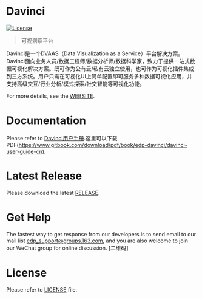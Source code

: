 Davinci
============

[![License](https://img.shields.io/badge/license-Apache%202-4EB1BA.svg)](https://www.apache.org/licenses/LICENSE-2.0.html)

> 可视洞察平台

Davinci是一个DVAAS（Data Visualization as a Service）平台解决方案。Davinci面向业务人员/数据工程师/数据分析师/数据科学家，致力于提供一站式数据可视化解决方案。既可作为公有云/私有云独立使用，也可作为可视化插件集成到三方系统。用户只需在可视化UI上简单配置即可服务多种数据可视化应用，并支持高级交互/行业分析/模式探索/社交智能等可视化功能。

For more details, see the [WEBSITE](https://edp963.github.io/davinci).

Documentation
=============
Please refer to [Davinci用户手册](https://edp-davinci.gitbooks.io/davinci-user-guide-cn/content).这里可以下载PDF(https://www.gitbook.com/download/pdf/book/edp-davinci/davinci-user-guide-cn).

Latest Release
=============
Please download the latest [RELEASE](https://github.com/laincloud/lain/archive/v2.1.1.tar.gz).

Get Help
============
The fastest way to get response from our developers is to send email to our mail list edp_support@groups.163.com,
and you are also welcome to join our WeChat group for online discussion.
[二维码]

License
============
Please refer to [LICENSE](https://github.com/edp963/davinci/blob/master/LICENSE) file.

